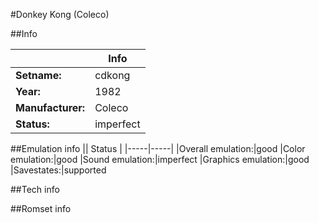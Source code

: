 #Donkey Kong (Coleco)

##Info

||Info|
|-----|-----|
|**Setname:**|cdkong
|**Year:**|1982
|**Manufacturer:**|Coleco
|**Status:**|imperfect

##Emulation info
|| Status |
|-----|-----|
|Overall emulation:|good
|Color emulation:|good
|Sound emulation:|imperfect
|Graphics emulation:|good
|Savestates:|supported

##Tech info

##Romset info

<!--- START OF EDITED COMMENT DO NOT TOUCH TEXT ABOVE-->
